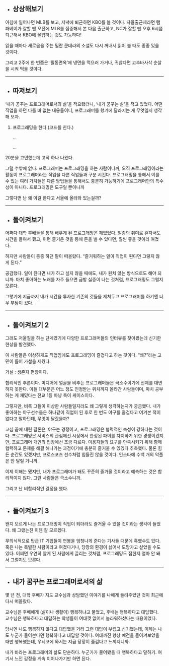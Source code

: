 - ## 상상해보기

아침에 일어나면 MLB를 보고, 저녁에 퇴근하면 KBO를 볼 것이다. 자율출근제라면 탬파베이가 잘할 땐 오전에 MLB를 집중해서 본 다음 출근하고, NC가 잘할 땐 오후 6시쯤 퇴근해서 KBO에 몰입하는 것도 가능하다!

읽을 때마다 새로움을 주는 밀란 쿤데라의 소설도 다시 꺼내서 읽어 볼 때도 종종 있을 것이다.

그리고 2주에 한 번쯤은 ‘필동면옥’에 냉면을 먹으러 가거나, 귀찮다면 고추바사삭 순살을 시켜 먹을 것이다.

---
- ## 따져보기

‘내가 꿈꾸는 프로그래머로서의 삶’을 적으랬더니, ‘내가 꿈꾸는 삶’을 적고 있었다.  어떤 직업을 하던 다를 바 없는 내용들이니, 프로그래머를 했기에 달라지는 게 무엇일지 생각해 보자.

1. 프로그래밍을 한다.(코드를 친다.)

   …

   …


20분을 고민했는데 고작 하나 나왔다.

그럴 수밖에 없다. 프로그래머는 프로그래밍을 하는 사람이니까, 오직 프로그래밍이라는 활동이 프로그래머라는 직업을 다른 직업들과 구분 시킨다. 프로그래밍을 통해서 이룰 수 있는 여러 가치들은 다른 방법들을 통해서도 충분히 가능하기에 프로그래머만의 특수성이 아니다. 프로그래밍은 도구일 뿐이니까

그렇다면 난 왜 이걸 한다고 서울에 올라와 있는걸까?

---
- ## 돌이켜보기

어쩌다 대학 후배들을 통해 배우게 된 프로그래밍은 재밌었다. 일종의 취미로 혼자서도 시간을 들여서 했고, 이런 즐거운 것을 통해 돈을 벌 수 있다면, 훨씬 좋을 것이라 여겼다.

하지만 사람들이 종종 하던 말이 떠올랐다. “즐거워하는 일이 직업이 된다면 그렇지 않게 된다.”

공감했다. 일이 된다면 내가 하고 싶지 않을 때에도, 내가 원치 않는 방식으로도 해야 되니까. 마치 좋아하는 노래를 자주 들으면 금방 싫증이 나는 것처럼, 프로그래밍도 그럴지 모른다.

그렇기에 지금까지 내가 시간을 투자한 기존의 것들을 제쳐두고 프로그래머를 하기엔 너무 부담이 컸다.

---

- ## 돌이켜보기 2

그래도 저울질을 하는 단계였기에 다양한 프로그래머들의 인터뷰를 찾아봤는데 신기한 현상을 발견했다.

이 사람들은 이상하게도 직업임에도 프로그래밍이 즐겁다고 하는 것이다. “왜?”라는 고민이 들어 가설을 세웠다.

가설 : 생존자 편향이다.

합리적인 추론이다. 미디어에 얼굴을 비추는 프로그래머들은 극소수이기에 전체를 대변하지 못한다. 이들 대부분은 어느 정도 인정받는 위치까지 올라간 사람들이며, 마치 공부하는 게 재밌다는 전교 1등 마냥 특이 케이스이다.


그렇지만, 비록 그들이 이상한 사람들일지라도 왜 그렇게 생각하는지가 궁금했다. 내가 좋아하는 야구선수들은 하나같이 직업이 된 후로 한 번도 야구를 즐겁다고 여겨본 적이 없다고 말하던데, 무엇이 달랐을까?

고심 끝에 내린 결론은, 야구는 경쟁이고, 프로그래밍은 협력적인 속성이 강하다는 것이다. 프로그래밍은 서비스의 관점에선 시장에서 한정된 파이를 차지하기 위한 경쟁이겠지만, 프로그래머 개인의 입장에선 조금 다르다. 이용자들의 요구를 만족시키기 위해 함께 협력하고 문제를 해결 해나가는 과정이기에 충분히 즐거울 수 있겠다 추측했다. 물론 힘든 순간도 있겠지만, 프로스포츠 선수처럼 힘들진 않을 것이다. 인스타에 수백 개의 악플은 안 달릴 거니까.

이제 이해는 됐지만, 내가 프로그래머가 돼도 꾸준히 즐거울 것이라고 예측하는 것은 합리적이지 않다. 그런 사람들은 극소수니까.

그리고 난 비합리적인 결정을 했다.

---

- ## 돌이켜보기 3

왠지 모르게 나는 프로그래밍이 직업이 되더라도 즐거울 수 있을 것이라는 생각이 들었다. 왜 그랬는진 이젠 잘 모르겠다.

무의식적으로 탑급 IT 기업들이 연봉을 엄청나게 준다는 기사들 때문에 혹했수도 있다. 혹은 나는 특별한 사람이라고 여겼다거나, 당장의 환경이 싫어서 도망가고 싶었을 수도 있다. 어쩌면 우연히 알게 된 사람에게 끌리는 것처럼, 프로그래밍도 접한지 얼마 안 돼서 그럴지도 모른다.

---
- ## 내가 꿈꾸는 프로그래머로서의 삶

몇 년 전, 대학 후배가 지도 교수님과 상담했던 이야기를 나에게 들려주었던 것이 최근에 다시 떠올랐다.

교수님은 후배에게 (삶이나 생활이) 행복하냐고 물었고, 후배는 행복하다고 대답했다. 교수님은 행복하다고 대답하는 학생들이 여태껏 없어서 놀라워하셨다는 내용이었다.

당시엔 나도 행복하지 않다고 대답했을 거라 그런 대답이 부럽고 신기했는데, 이제는 나도 누군가 물어본다면 행복하다고 대답할 것이다. 여태까진 항상 예전을 돌이켜보았을 때만 행복했는데, 우테코에 와서는 지금 당장이 즐겁다고 느껴지니까.

내가 바라는 프로그래머의 삶도 단순하다. 누군가가 물어봤을 때 행복하다고 말하기. 여기서 느낀 감정을 계속 이어나가기만 하면 된다.
